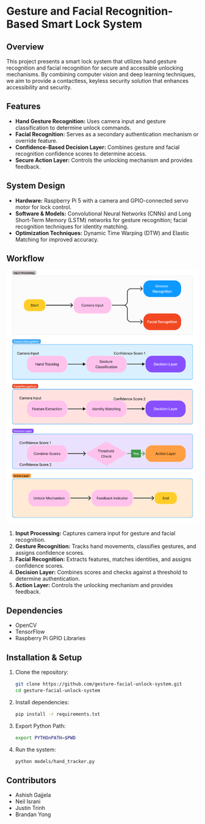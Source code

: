 # Gesture and Facial Recognition-Based Smart Lock System  

## Overview  
This project presents a smart lock system that utilizes hand gesture recognition and facial recognition for secure and accessible unlocking mechanisms. By combining computer vision and deep learning techniques, we aim to provide a contactless, keyless security solution that enhances accessibility and security.  

## Features  
- **Hand Gesture Recognition:** Uses camera input and gesture classification to determine unlock commands.  
- **Facial Recognition:** Serves as a secondary authentication mechanism or override feature.  
- **Confidence-Based Decision Layer:** Combines gesture and facial recognition confidence scores to determine access.  
- **Secure Action Layer:** Controls the unlocking mechanism and provides feedback.  

## System Design  
- **Hardware:** Raspberry Pi 5 with a camera and GPIO-connected servo motor for lock control.  
- **Software & Models:** Convolutional Neural Networks (CNNs) and Long Short-Term Memory (LSTM) networks for gesture recognition; facial recognition techniques for identity matching.  
- **Optimization Techniques:** Dynamic Time Warping (DTW) and Elastic Matching for improved accuracy.  

## Workflow  

![Project Workflow](CS5100_Group_Project.png)  
1. **Input Processing:** Captures camera input for gesture and facial recognition.  
2. **Gesture Recognition:** Tracks hand movements, classifies gestures, and assigns confidence scores.  
3. **Facial Recognition:** Extracts features, matches identities, and assigns confidence scores.  
4. **Decision Layer:** Combines scores and checks against a threshold to determine authentication.  
5. **Action Layer:** Controls the unlocking mechanism and provides feedback.  

## Dependencies  
- OpenCV   
- TensorFlow
- Raspberry Pi GPIO Libraries  

## Installation & Setup  
1. Clone the repository:  
   ```bash  
   git clone https://github.com/gesture-facial-unlock-system.git  
   cd gesture-facial-unlock-system  
   ```  
2. Install dependencies:  
   ```bash  
   pip install -r requirements.txt  
   ```  
3. Export Python Path:
   ```bash
   export PYTHOnPATH=$PWD
   ```
4. Run the system:  
   ```bash  
   python models/hand_tracker.py  
   ```  
  

## Contributors  
- Ashish Gajjela
- Neil Israni
- Justin Trinh
- Brandan Yong 
